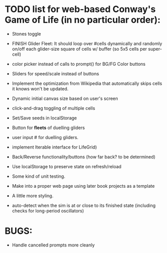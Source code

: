 # TODO list for web-based Conway's Game of Life (in no particular order):

* Stones toggle

* FINISH Glider Fleet: It should loop over #cells dynamically and randomly on/off each glider-size square of cells w/ buffer (so 5x5 cells per super-cell)

* color picker instead of calls to prompt() for BG/FG Color buttons
* Sliders for speed/scale instead of buttons
* Implement the optimization from Wikipedia that automatically skips cells it knows won't be updated.
* Dynamic initial canvas size based on user's screen
* click-and-drag toggling of multiple cells
* Set/Save seeds in localStorage
* Button for **fleets** of duelling gliders 
* user input # for duelling gliders.
* implement Iterable interface for LifeGrid)
* Back/Reverse functionality/buttons (how far back? to be determined)
* Use localStorage to preserve state on refresh/reload
* Some kind of unit testing. 
* Make into a proper web page using later book projects as a template
* A little more styling.
* auto-detect when the sim is at or close to its finished state (including checks for long-period oscillators)

# BUGS:

* Handle cancelled prompts more cleanly

